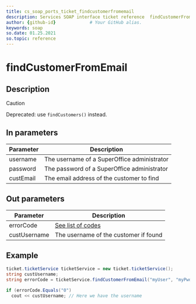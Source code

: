 ```yaml
---
title: cs_soap_ports_ticket_findcustomerfromemail
description: Services SOAP interface ticket reference  findCustomerFromEmail
author: {github-id}             # Your GitHub alias.
keywords: soap
so.date: 01.25.2021
so.topic: reference
---
```


# findCustomerFromEmail

## Description

> [!CAUTION]
> Deprecated: use `findCustomers()` instead.

## In parameters

| Parameter | Description |
|---|---|
| username | The username of a SuperOffice administrator |
| password | The password of a SuperOffice administrator |
| custEmail | The email address of the customer to find |

## Out parameters

| Parameter | Description |
|---|---|
| errorCode | [See list of codes][1] |
| custUsername | The username of the customer if found |

## Example

```csharp
ticket.ticketService ticketService = new ticket.ticketService();
string custUsername;
string errorCode = ticketService.findCustomerFromEmail("myUser", "myPwd", "customer@domain.com", out custUsername);

if (errorCode.Equals("0")
  cout << custUsername; // Here we have the username
```

<!-- Referenced links -->
[1]: ../../error-codes.md

